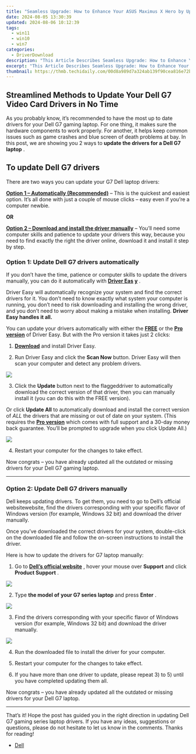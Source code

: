 ```yaml
---
title: "Seamless Upgrade: How to Enhance Your ASUS Maximus X Hero by Updating Its Video Card Drivers"
date: 2024-08-05 13:30:39
updated: 2024-08-06 10:12:39
tags:
  - win11
  - win10
  - win7
categories:
  - DriverDownload
description: "This Article Describes Seamless Upgrade: How to Enhance Your ASUS Maximus X Hero by Updating Its Video Card Drivers"
excerpt: "This Article Describes Seamless Upgrade: How to Enhance Your ASUS Maximus X Hero by Updating Its Video Card Drivers"
thumbnail: https://thmb.techidaily.com/00d8a989d7a324ab139f90cea816e72b6f2451ab8e331cf2285ff4f2ecbceec0.jpg
---
```


## Streamlined Methods to Update Your Dell G7 Video Card Drivers in No Time

As you probably know, it’s recommended to have the most up to date drivers for your Dell G7 gaming laptop. For one thing, it makes sure the hardware components to work properly. For another, it helps keep common issues such as game crashes and blue screen of death problems at bay. In this post, we are showing you 2 ways to **update the drivers for a Dell G7 laptop** .

## To update **Dell G7**  drivers

There are two ways you can update your G7 Dell laptop drivers:

**[Option 1 – Automatically (Recommended)](https://www.drivereasy.com/knowledge/how-to-update-dell-g7-drivers-quickly-easily/#O1)**  – This is the quickest and easiest option. It’s all done with just a couple of mouse clicks – easy even if you’re a computer newbie.

**OR**

**[Option 2 – Download and install the driver manually](https://tools.techidaily.com/drivereasy/download/)** [](https://tools.techidaily.com/drivereasy/download/) – You’ll need some computer skills and patience to update your drivers this way, because you need to find exactly the right the driver online, download it and install it step by step.

### Option 1: Update Dell G7 drivers automatically

 If you don’t have the time, patience or computer skills to update the drivers manually, you can do it automatically with **[Driver Eas](https://tools.techidaily.com/drivereasy/download/) [y](https://tools.techidaily.com/drivereasy/download/)**  .

 Driver Easy will automatically recognize your system and find the correct drivers for it. You don’t need to know exactly what system your computer is running, you don’t need to risk downloading and installing the wrong driver, and you don’t need to worry about making a mistake when installing. **Driver Easy handles it all.**

 You can update your drivers automatically with either the **[FREE](https://tools.techidaily.com/drivereasy/download/)**  or the **[Pro version](https://tools.techidaily.com/drivereasy/download/)** [](https://tools.techidaily.com/drivereasy/download/) of Driver Easy. But with the Pro version it takes just 2 clicks:

 1) **[Download](https://tools.techidaily.com/drivereasy/download/)**  and install Driver Easy.

 2) Run Driver Easy and click the **Scan Now** button. Driver Easy will then scan your computer and detect any problem drivers.

![](https://images.drivereasy.com/wp-content/uploads/2019/11/de1.jpg)

 3) Click the **Update**  button next to the flaggeddriver to automatically download the correct version of that driver, then you can manually install it (you can do this with the FREE version).

 Or click **Update All** to automatically download and install the correct version of _ALL_ the drivers that are missing or out of date on your system. (This requires the[](https://tools.techidaily.com/drivereasy/download/) **[Pro version](https://tools.techidaily.com/drivereasy/download/)**  which comes with full support and a 30-day money back guarantee. You’ll be prompted to upgrade when you click Update All.)

![](https://images.drivereasy.com/wp-content/uploads/2019/11/de2.jpg)

4) Restart your computer for the changes to take effect.

 Now congrats – you have already updated all the outdated or missing drivers for your Dell G7 gaming laptop.

---

### Option 2: Update Dell G7 drivers manually

 Dell keeps updating drivers. To get them, you need to go to Dell’s official websitewebsite, find the drivers corresponding with your specific flavor of Windows version (for example, Windows 32 bit) and download the driver manually.

 Once you’ve downloaded the correct drivers for your system, double-click on the downloaded file and follow the on-screen instructions to install the driver.

Here is how to update the drivers for G7 laptop manually:

 1) Go to[](https://shop-links.co/link/?exclusive=1&publisher_slug=itechdaily19598&url=https%3A%2F%2Fwww.dell.com%2Fen-us) **[Dell’s official website](https://shop-links.co/link/?exclusive=1&publisher_slug=itechdaily19598&url=https%3A%2F%2Fwww.dell.com%2Fen-us)**  , hover your mouse over **Support**  and click **Product Support** .

![](https://images.drivereasy.com/wp-content/uploads/2019/09/image-730-1024x370.png)

 2) Type **the model of**   **your G7 series laptop**  and press **Enter** .

![](https://images.drivereasy.com/wp-content/uploads/2019/11/image-54.png)

 3) Find the drivers corresponding with your specific flavor of Windows version (for example, Windows 32 bit) and download the driver manually.

![](https://images.drivereasy.com/wp-content/uploads/2019/11/image-56-1024x675.png)

4) Run the downloaded file to install the driver for your computer.

5) Restart your computer for the changes to take effect.

6) If you have more than one driver to update, please repeat 3) to 5) until you have completed updating them all.

 Now congrats – you have already updated all the outdated or missing drivers for your Dell G7 laptop.

---

 That’s it! Hope the post has guided you in the right direction in updating Dell G7 gaming series laptop drivers. If you have any ideas, suggestions or questions, please do not hesitate to let us know in the comments. Thanks for reading!

* [Dell](https://tools.techidaily.com/drivereasy/download/)

<ins class="adsbygoogle"
     style="display:block"
     data-ad-format="autorelaxed"
     data-ad-client="ca-pub-7571918770474297"
     data-ad-slot="1223367746"></ins>



<ins class="adsbygoogle"
     style="display:block"
     data-ad-client="ca-pub-7571918770474297"
     data-ad-slot="8358498916"
     data-ad-format="auto"
     data-full-width-responsive="true"></ins>
